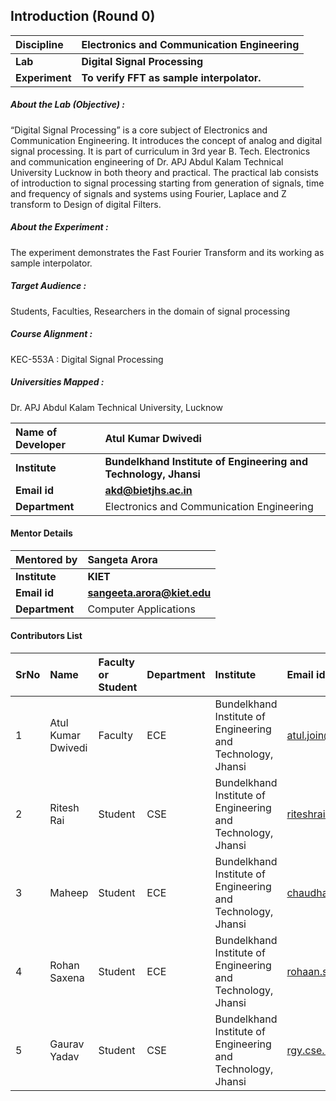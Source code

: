 ## Introduction (Round 0)

<b>Discipline | <b>Electronics and Communication Engineering
:--|:--|
<b> Lab | <b> Digital Signal Processing
<b> Experiment|     <b> To verify FFT as sample interpolator.

<h5> About the Lab (Objective) : </h5>

“Digital Signal Processing” is a core subject of Electronics and Communication Engineering. It introduces the concept of analog and digital signal processing. It is part of curriculum in 3rd year B. Tech. Electronics and communication engineering of Dr. APJ Abdul Kalam Technical University Lucknow in both theory and practical. The practical lab consists of introduction to signal processing starting from generation of signals, time and frequency of signals and systems using Fourier, Laplace and Z transform to Design of digital Filters.   

<h5> About the Experiment : </h5>

The experiment demonstrates the Fast Fourier Transform and its working as sample interpolator.

<h5> Target Audience : </h5>

Students, Faculties, Researchers in the domain of signal processing

<h5> Course Alignment : </h5>

KEC-553A  : Digital Signal Processing

<h5> Universities Mapped : </h5>

Dr. APJ Abdul Kalam Technical University, Lucknow

<b>Name of Developer | <b> Atul Kumar Dwivedi
:--|:--|
<b> Institute | <b> Bundelkhand Institute of Engineering and Technology, Jhansi
<b> Email id|     <b> akd@bietjhs.ac.in
<b> Department | Electronics and Communication Engineering

#### Mentor Details

<b>Mentored by | <b> Sangeta Arora
:--|:--|
<b> Institute | <b> KIET
<b> Email id|     <b> sangeeta.arora@kiet.edu
<b> Department | Computer Applications

#### Contributors List

SrNo | Name | Faculty or Student | Department| Institute | Email id
:--|:--|:--|:--|:--|:--|
1 | Atul Kumar Dwivedi | Faculty | ECE | Bundelkhand Institute of Engineering and Technology, Jhansi | atul.join@gmail.com
2 | Ritesh Rai | Student | CSE | Bundelkhand Institute of Engineering and Technology, Jhansi |riteshrai447@gmail.com
3 | Maheep | Student | ECE | Bundelkhand Institute of Engineering and Technology, Jhansi |chaudhary.maheep28@gmail.com
4 | Rohan Saxena | Student | ECE | Bundelkhand Institute of Engineering and Technology, Jhansi |rohaan.saxena14@gmail.com
5 | Gaurav Yadav | Student | CSE | Bundelkhand Institute of Engineering and Technology, Jhansi |rgy.cse.25@gmail.com
